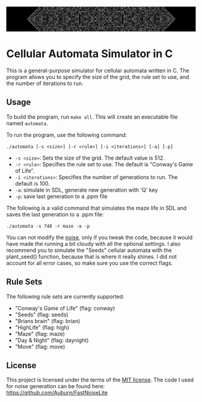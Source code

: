 
![Project Logo](logo.jpeg)

# Cellular Automata Simulator in C

This is a general-purpose simulator for cellular automata written in C. The program allows you to specify the size of the grid, the rule set to use, and the number of iterations to run.

## Usage

To build the program, run `make all`. This will create an executable file named `automata`.

To run the program, use the following command:

```
./automata [-s <size>] [-r <rule>] [-i <iterations>] [-a] [-p]
```

- `-s <size>`: Sets the size of the grid. The default value is 512.
- `-r <rule>`: Specifies the rule set to use. The default is "Conway's Game of Life".
- `-i <iterations>`: Specifies the number of generations to run. The default is 100.
- `-a`: simulate in SDL, generate new generation with 'Q' key
- `-p`: save last generation to a .ppm file

The following is a valid command that simulates the maze life in SDL and saves the last generation to a .ppm file:

```
./automata -s 748 -r maze -a -p
```

You can not modify the [noise](noise.jpeg), only if you tweak the code, because it would have made the running a bit cloudy with all the optional settings. I also recommend you to simulate the "Seeds" cellular automata with the plant_seed() function, because that is where it really shines. I did not account for all error cases, so make sure you use the correct flags.

## Rule Sets

The following rule sets are currently supported:

- "Conway's Game of Life" (flag: conway)
- "Seeds" (flag: seeds)
- "Brians brain" (flag: brian)
- "HighLife" (flag: high)
- "Maze" (flag: maze)
- "Day & Night" (flag: daynight)
- "Move" (flag: move)

## License

This project is licensed under the terms of the [MIT license](license.md). The code I used for noise generation can be found here: https://github.com/Auburn/FastNoiseLite
